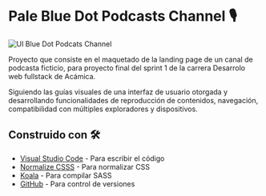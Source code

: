 # Pale Blue Dot Podcasts Channel 🎙️
![UI Blue Dot Podcats Channel](https://github.com/justmeconrado/bd_podcasts/blob/main/Estado%20de%20proyecto%20BD%20Podcasts%20Chanel.png?raw=true)

Proyecto que consiste en el maquetado de la landing page de un canal de podcasta ficticio, para proyecto final del sprint 1 de la carrera Desarrolo web fullstack de Acámica. 

Siguiendo las guías visuales de una interfaz de usuario otorgada y desarrollando funcionalidades de reproducción de contenidos, navegación, compatibilidad con múltiples exploradores y dispositivos.

## Construido con 🛠️

* [Visual Studio Code](https://code.visualstudio.com) - Para escribir el código
* [Normalize CSSS](https://necolas.github.io/normalize.css/) - Para normalizar CSS
* [Koala](http://koala-app.com) - Para compilar SASS
* [GitHub](https://github.com) - Para control de versiones
